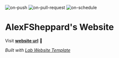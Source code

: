
  ![on-push](../../actions/workflows/on-push.yaml/badge.svg)
  ![on-pull-request](../../actions/workflows/on-pull-request.yaml/badge.svg)
  ![on-schedule](../../actions/workflows/on-schedule.yaml/badge.svg)

  # AlexFSheppard's Website

  Visit **[website url](#)** 🚀

  _Built with [Lab Website Template](https://greene-lab.gitbook.io/lab-website-template-docs)_
